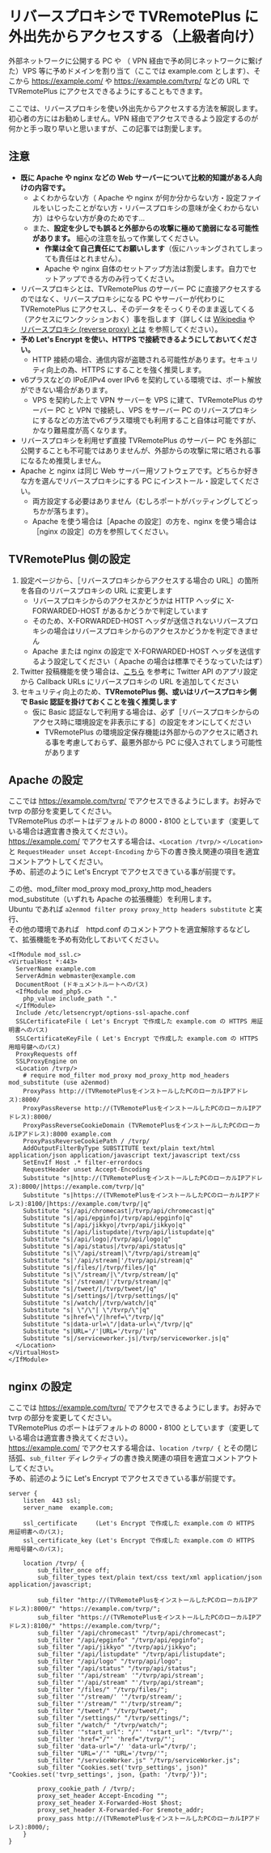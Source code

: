 
# リバースプロキシで TVRemotePlus に外出先からアクセスする（上級者向け）

外部ネットワークに公開する PC や （ VPN 経由で予め同じネットワークに繋げた）VPS 等に予めドメインを割り当て（ここでは example.com とします）、そこから https://example.com/ や https://example.com/tvrp/ などの URL で TVRemotePlus にアクセスできるようにすることもできます。  

ここでは、リバースプロキシを使い外出先からアクセスする方法を解説します。  
初心者の方にはお勧めしません。VPN 経由でアクセスできるよう設定するのが何かと手っ取り早いと思いますが、この記事では割愛します。  

## 注意

 - **既に Apache や nginx などの Web サーバーについて比較的知識がある人向けの内容です。**
   - よくわからない方（ Apache や nginx が何か分からない方・設定ファイルをいじったことがない方・リバースプロキシの意味が全くわからない方）はやらない方が身のためです…
   - また、**設定を少しでも誤ると外部からの攻撃に極めて脆弱になる可能性があります。** 細心の注意を払って作業してください。
     - **作業は全て自己責任にてお願いします**（仮にハッキングされてしまっても責任はとれません）。
     - Apache や nginx 自体のセットアップ方法は割愛します。自力でセットアップできる方のみ行ってください。
 - リバースプロキシとは、TVRemotePlus のサーバー PC に直接アクセスするのではなく、リバースプロキシになる PC やサーバーが代わりに TVRemotePlus にアクセスし、そのデータをそっくりそのまま返してくる（アクセスにワンクッションおく）事を指します（詳しくは [Wikipedia](https://ja.wikipedia.org/wiki/%E3%83%AA%E3%83%90%E3%83%BC%E3%82%B9%E3%83%97%E3%83%AD%E3%82%AD%E3%82%B7) や [リバースプロキシ (reverse proxy) とは](https://wa3.i-3-i.info/word1755.html) を参照してください）。
 - **予め Let's Encrypt を使い、HTTPS で接続できるようにしておいてください。**
   - HTTP 接続の場合、通信内容が盗聴される可能性があります。セキュリティ向上の為、HTTPS にすることを強く推奨します。
 - v6プラスなどの IPoE/IPv4 over IPv6 を契約している環境では、ポート解放ができない場合があります。
   - VPS を契約した上で VPN サーバーを VPS に建て、TVRemotePlus のサーバー PC と VPN で接続し、VPS をサーバー PC のリバースプロキシにするなどの方法でv6プラス環境でも利用すること自体は可能ですが、かなり難易度が高くなります。
 - リバースプロキシを利用せず直接 TVRemotePlus のサーバー PC を外部に公開することも不可能ではありませんが、外部からの攻撃に常に晒される事になるため推奨しません。
 - Apache と nginx は同じ Web サーバー用ソフトウェアです。どちらか好きな方を選んでリバースプロキシにする PC にインストール・設定してください。
   - 両方設定する必要はありません（むしろポートがバッティングしてどっちかが落ちます）。
   - Apache を使う場合は［Apache の設定］の方を、nginx を使う場合は［nginx の設定］の方を参照してください。

## TVRemotePlus 側の設定

 1. 設定ページから、［リバースプロキシからアクセスする場合の URL］の箇所を各自のリバースプロキシの URL に変更します
    - リバースプロキシからのアクセスかどうかは HTTP ヘッダに X-FORWARDED-HOST があるかどうかで判定しています
    - そのため、X-FORWARDED-HOST ヘッダが送信されないリバースプロキシの場合はリバースプロキシからのアクセスかどうかを判定できません
    - Apache または nginx の設定で X-FORWARDED-HOST ヘッダを送信するよう設定してください（ Apache の場合は標準でそうなっていたはず）
 2. Twitter 投稿機能を使う場合は、[こちら](Twitter_Develop.md) を参考に Twitter API のアプリ設定から Callback URLs にリバースプロキシの URL を追加してください
 3. セキュリティ向上のため、**TVRemotePlus 側、或いはリバースプロキシ側で Basic 認証を掛けておくことを強く推奨します**
    - 仮に Basic 認証なしで利用する場合は、必ず［リバースプロキシからのアクセス時に環境設定を非表示にする］の設定をオンにしてください
      - TVRemotePlus の環境設定保存機能は外部からのアクセスに晒される事を考慮しておらず、最悪外部から PC に侵入されてしまう可能性があります

## Apache の設定
ここでは https://example.com/tvrp/ でアクセスできるようにします。お好みで tvrp の部分を変更してください。  
TVRemotePlus のポートはデフォルトの 8000・8100 としています（変更している場合は適宜書き換えてください）。  
https://example.com/ でアクセスする場合は、`<Location /tvrp/>` `</Location>` と `RequestHeader unset Accept-Encoding` から下の書き換え関連の項目を適宜コメントアウトしてください。  
予め、前述のように Let's Encrypt でアクセスできている事が前提です。  

この他、mod_filter mod_proxy mod_proxy_http mod_headers mod_substitute（いずれも Apache の拡張機能）を利用します。  
Ubuntu であれば `a2enmod filter proxy proxy_http headers substitute` と実行、  
その他の環境であれば　httpd.conf のコメントアウトを適宜解除するなどして、拡張機能を予め有効化しておいてください。

    <IfModule mod_ssl.c>
    <VirtualHost *:443>
      ServerName example.com
      ServerAdmin webmaster@example.com
      DocumentRoot (ドキュメントルートへのパス)
      <IfModule mod_php5.c>
        php_value include_path "."
      </IfModule>
      Include /etc/letsencrypt/options-ssl-apache.conf
      SSLCertificateFile ( Let's Encrypt で作成した example.com の HTTPS 用証明書へのパス)
      SSLCertificateKeyFile ( Let's Encrypt で作成した example.com の HTTPS 用暗号鍵へのパス)
      ProxyRequests off
      SSLProxyEngine on
      <Location /tvrp/>
        # require mod_filter mod_proxy mod_proxy_http mod_headers mod_substitute (use a2enmod)
        ProxyPass http://(TVRemotePlusをインストールしたPCのローカルIPアドレス):8000/
        ProxyPassReverse http://(TVRemotePlusをインストールしたPCのローカルIPアドレス):8000/
        ProxyPassReverseCookieDomain (TVRemotePlusをインストールしたPCのローカルIPアドレス):8000 example.com
        ProxyPassReverseCookiePath / /tvrp/
        AddOutputFilterByType SUBSTITUTE text/plain text/html application/json application/javascript text/javascript text/css
        SetEnvIf Host .* filter-errordocs
        RequestHeader unset Accept-Encoding
        Substitute "s|http://(TVRemotePlusをインストールしたPCのローカルIPアドレス):8000/|https://example.com/tvrp/|q"
        Substitute "s|https://(TVRemotePlusをインストールしたPCのローカルIPアドレス):8100/|https://example.com/tvrp/|q"
        Substitute "s|/api/chromecast|/tvrp/api/chromecast|q"
        Substitute "s|/api/epginfo|/tvrp/api/epginfo|q"
        Substitute "s|/api/jikkyo|/tvrp/api/jikkyo|q"
        Substitute "s|/api/listupdate|/tvrp/api/listupdate|q"
        Substitute "s|/api/logo|/tvrp/api/logo|q"
        Substitute "s|/api/status|/tvrp/api/status|q"
        Substitute "s|\"/api/stream|\"/tvrp/api/stream|q"
        Substitute "s|'/api/stream|'/tvrp/api/stream|q"
        Substitute "s|/files/|/tvrp/files/|q"
        Substitute "s|\"/stream/|\"/tvrp/stream/|q"
        Substitute "s|'/stream/|'/tvrp/stream/|q"
        Substitute "s|/tweet/|/tvrp/tweet/|q"
        Substitute "s|/settings/|/tvrp/settings/|q"
        Substitute "s|/watch/|/tvrp/watch/|q"
        Substitute "s| \"/\"| \"/tvrp/\"|q"
        Substitute "s|href=\"/|href=\"/tvrp/|q"
        Substitute "s|data-url=\"/|data-url=\"/tvrp/|q"
        Substitute "s|URL='/'|URL='/tvrp/'|q"
        Substitute "s|/serviceworker.js|/tvrp/serviceworker.js|q"
      </Location>
    </VirtualHost>
    </IfModule>

## nginx の設定
ここでは https://example.com/tvrp/ でアクセスできるようにします。お好みで tvrp の部分を変更してください。  
TVRemotePlus のポートはデフォルトの 8000・8100 としています（変更している場合は適宜書き換えてください）。  
https://example.com/ でアクセスする場合は、`location /tvrp/ {` とその閉じ括弧、`sub_filter` ディレクティブの書き換え関連の項目を適宜コメントアウトしてください。  
予め、前述のように Let's Encrypt でアクセスできている事が前提です。  

    server {
        listen  443 ssl;
        server_name  example.com;
    
        ssl_certificate     (Let's Encrypt で作成した example.com の HTTPS 用証明書へのパス);
        ssl_certificate_key (Let's Encrypt で作成した example.com の HTTPS 用暗号鍵へのパス);
      
        location /tvrp/ {
            sub_filter_once off;
            sub_filter_types text/plain text/css text/xml application/json application/javascript;
          
            sub_filter "http://(TVRemotePlusをインストールしたPCのローカルIPアドレス):8000/" "https://example.com/tvrp/";
            sub_filter "https://(TVRemotePlusをインストールしたPCのローカルIPアドレス):8100/" "https://example.com/tvrp/";
            sub_filter "/api/chromecast" "/tvrp/api/chromecast";
            sub_filter "/api/epginfo" "/tvrp/api/epginfo";
            sub_filter "/api/jikkyo" "/tvrp/api/jikkyo";
            sub_filter "/api/listupdate" "/tvrp/api/listupdate";
            sub_filter "/api/logo" "/tvrp/api/logo";
            sub_filter "/api/status" "/tvrp/api/status";
            sub_filter '"/api/stream' '"/tvrp/api/stream';
            sub_filter "'/api/stream" "'/tvrp/api/stream";
            sub_filter "/files/" "/tvrp/files/";
            sub_filter '"/stream/' '"/tvrp/stream/';
            sub_filter "'/stream/" "'/tvrp/stream/";
            sub_filter "/tweet/" "/tvrp/tweet/";
            sub_filter "/settings/" "/tvrp/settings/";
            sub_filter "/watch/" "/tvrp/watch/";
            sub_filter '"start_url": "/"' '"start_url": "/tvrp/"';
            sub_filter 'href="/"' 'href="/tvrp/"';
            sub_filter 'data-url="/' 'data-url="/tvrp/';
            sub_filter "URL='/'" "URL='/tvrp/'";
            sub_filter "/serviceWorker.js" "/tvrp/serviceWorker.js";
            sub_filter "Cookies.set('tvrp_settings', json)" "Cookies.set('tvrp_settings', json, {path: '/tvrp/'})";
          
            proxy_cookie_path / /tvrp/;
            proxy_set_header Accept-Encoding "";
            proxy_set_header X-Forwarded-Host $host;
            proxy_set_header X-Forwarded-For $remote_addr;
            proxy_pass http://(TVRemotePlusをインストールしたPCのローカルIPアドレス):8000/;
        }
    }

